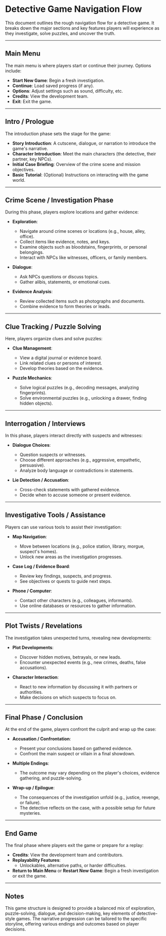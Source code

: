 # Detective Game Navigation Flow

This document outlines the rough navigation flow for a detective game. It breaks down the major sections and key features players will experience as they investigate, solve puzzles, and uncover the truth.

---

## Main Menu
The main menu is where players start or continue their journey. Options include:

- **Start New Game**: Begin a fresh investigation.
- **Continue**: Load saved progress (if any).
- **Options**: Adjust settings such as sound, difficulty, etc.
- **Credits**: View the development team.
- **Exit**: Exit the game.

---

## Intro / Prologue
The introduction phase sets the stage for the game:

- **Story Introduction**: A cutscene, dialogue, or narration to introduce the game's narrative.
- **Character Introduction**: Meet the main characters (the detective, their partner, key NPCs).
- **Initial Case Briefing**: Overview of the crime scene and mission objectives.
- **Basic Tutorial**: (Optional) Instructions on interacting with the game world.

---

## Crime Scene / Investigation Phase
During this phase, players explore locations and gather evidence:

- **Exploration**:
  - Navigate around crime scenes or locations (e.g., house, alley, office).
  - Collect items like evidence, notes, and keys.
  - Examine objects such as bloodstains, fingerprints, or personal belongings.
  - Interact with NPCs like witnesses, officers, or family members.
  
- **Dialogue**:
  - Ask NPCs questions or discuss topics.
  - Gather alibis, statements, or emotional cues.
  
- **Evidence Analysis**:
  - Review collected items such as photographs and documents.
  - Combine evidence to form theories or leads.

---

## Clue Tracking / Puzzle Solving
Here, players organize clues and solve puzzles:

- **Clue Management**:
  - View a digital journal or evidence board.
  - Link related clues or persons of interest.
  - Develop theories based on the evidence.
  
- **Puzzle Mechanics**:
  - Solve logical puzzles (e.g., decoding messages, analyzing fingerprints).
  - Solve environmental puzzles (e.g., unlocking a drawer, finding hidden objects).

---

## Interrogation / Interviews
In this phase, players interact directly with suspects and witnesses:

- **Dialogue Choices**:
  - Question suspects or witnesses.
  - Choose different approaches (e.g., aggressive, empathetic, persuasive).
  - Analyze body language or contradictions in statements.
  
- **Lie Detection / Accusation**:
  - Cross-check statements with gathered evidence.
  - Decide when to accuse someone or present evidence.

---

## Investigative Tools / Assistance
Players can use various tools to assist their investigation:

- **Map Navigation**:
  - Move between locations (e.g., police station, library, morgue, suspect's homes).
  - Unlock new areas as the investigation progresses.
  
- **Case Log / Evidence Board**:
  - Review key findings, suspects, and progress.
  - See objectives or quests to guide next steps.
  
- **Phone / Computer**:
  - Contact other characters (e.g., colleagues, informants).
  - Use online databases or resources to gather information.

---

## Plot Twists / Revelations
The investigation takes unexpected turns, revealing new developments:

- **Plot Developments**:
  - Discover hidden motives, betrayals, or new leads.
  - Encounter unexpected events (e.g., new crimes, deaths, false accusations).
  
- **Character Interaction**:
  - React to new information by discussing it with partners or authorities.
  - Make decisions on which suspects to focus on.

---

## Final Phase / Conclusion
At the end of the game, players confront the culprit and wrap up the case:

- **Accusation / Confrontation**:
  - Present your conclusions based on gathered evidence.
  - Confront the main suspect or villain in a final showdown.

- **Multiple Endings**:
  - The outcome may vary depending on the player's choices, evidence gathering, and puzzle-solving.

- **Wrap-up / Epilogue**:
  - The consequences of the investigation unfold (e.g., justice, revenge, or failure).
  - The detective reflects on the case, with a possible setup for future mysteries.

---

## End Game
The final phase where players exit the game or prepare for a replay:

- **Credits**: View the development team and contributors.
- **Replayability Features**:
  - Unlockables, alternative paths, or harder difficulties.
- **Return to Main Menu** or **Restart New Game**: Begin a fresh investigation or exit the game.

---

## Notes
This game structure is designed to provide a balanced mix of exploration, puzzle-solving, dialogue, and decision-making, key elements of detective-style games. The narrative progression can be tailored to the specific storyline, offering various endings and outcomes based on player decisions.
